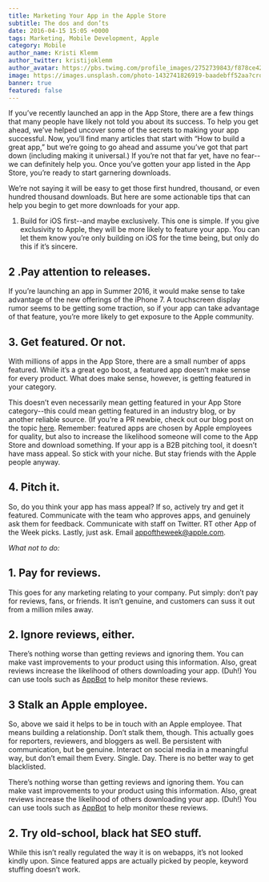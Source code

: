 ```yaml
---
title: Marketing Your App in the Apple Store
subtitle: The dos and don’ts
date: 2016-04-15 15:05 +0000
tags: Marketing, Mobile Development, Apple
category: Mobile
author_name: Kristi Klemm
author_twitter: kristijoklemm
author_avatar: https://pbs.twimg.com/profile_images/2752739843/f878ce42bbeb25aec4c29e24240ae98d.png
image: https://images.unsplash.com/photo-1432741826919-baadebff52aa?crop=entropy&fit=crop&fm=jpg&h=725&ixjsv=2.1.0&ixlib=rb-0.3.5&q=80&w=1450
banner: true
featured: false
---
```


If you’ve recently launched an app in the App Store, there are a few things that many people have likely not told you about its success. To help you get ahead, we’ve helped uncover some of the secrets to making your app successful. Now, you’ll find many articles that start with “How to build a great app,” but we’re going to go ahead and assume you’ve got that part down (including making it universal.) If you’re not that far yet, have no fear--we can definitely help you. Once you’ve gotten your app listed in the App Store, you’re ready to start garnering downloads.

We’re not saying it will be easy to get those first hundred, thousand, or even hundred thousand downloads. But here are some actionable tips that can help you begin to get more downloads for your app.

1. Build for iOS first--and maybe exclusively.
This one is simple. If you give exclusivity to Apple, they will be more likely to feature your app. You can let them know you’re only building on iOS for the time being, but only do this if it’s sincere.

## 2 .Pay attention to releases.
If you’re launching an app in Summer 2016, it would make sense to take advantage of the new offerings of the iPhone 7. A touchscreen display rumor seems to be getting some traction, so if your app can take advantage of that feature, you’re more likely to get exposure to the Apple community.

## 3. Get featured. Or not.
With millions of apps in the App Store, there are a small number of apps featured. While it’s a great ego boost, a featured app doesn’t make sense for every product. What does make sense, however, is getting featured in your category. 

This doesn’t even necessarily mean getting featured in your App Store category--this could mean getting featured in an industry blog, or by another reliable source. (If you’re a PR newbie, check out our blog post on the topic <a href="https://www.kohactive.com/blog/pr-for-the-pr-newbie/">here</a>. Remember: featured apps are chosen by Apple employees for quality, but also to increase the likelihood someone will come to the App Store and download something. If your app is a B2B pitching tool, it doesn’t have mass appeal. So stick with your niche. But stay friends with the Apple people anyway.

## 4. Pitch it.
So, do you think your app has mass appeal? If so, actively try and get it featured. Communicate with the team who approves apps, and genuinely ask them for feedback. Communicate with staff on Twitter. RT other App of the Week picks. Lastly, just ask. Email appoftheweek@apple.com.

_What not to do:_

## 1. Pay for reviews. 
This goes for any marketing relating to your company. Put simply: don’t pay for reviews, fans, or friends. It isn’t genuine, and customers can suss it out from a million miles away. 

## 2. Ignore reviews, either.
There’s nothing worse than getting reviews and ignoring them. You can make vast improvements to your product using this information. Also, great reviews increase the likelihood of others downloading your app. (Duh!) You can use tools such as <a href="https://https://appbot.co/">AppBot</a> to help monitor these reviews.

## 3  Stalk an Apple employee. 
So, above we said it helps to be in touch with an Apple employee. That means building a relationship. Don’t stalk them, though. This actually goes for reporters, reviewers, and bloggers as well. Be persistent with communication, but be genuine. Interact on social media in a meaningful way, but don’t email them Every. Single. Day. There is no better way to get blacklisted.

There’s nothing worse than getting reviews and ignoring them. You can make vast improvements to your product using this information. Also, great reviews increase the likelihood of others downloading your app. (Duh!) You can use tools such as <a href="https://https://appbot.co/">AppBot</a> to help monitor these reviews.

## 2. Try old-school, black hat SEO stuff. 
While this isn’t really regulated the way it is on webapps, it’s not looked kindly upon. Since featured apps are actually picked by people, keyword stuffing doesn’t work.
